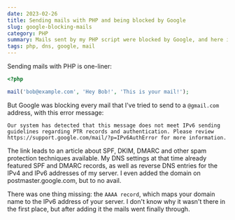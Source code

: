 ```yaml
---
date: 2023-02-26
title: Sending mails with PHP and being blocked by Google
slug: google-blocking-mails
category: PHP
summary: Mails sent by my PHP script were blocked by Google, and here is why.
tags: php, dns, google, mail
---
```


Sending mails with PHP is one-liner:

```php
<?php

mail('bob@example.com', 'Hey Bob!', 'This is your mail!');
```

But Google was blocking every mail that I've tried to send to a `@gmail.com` address, with this error message:

```
Our system has detected that this message does not meet IPv6 sending guidelines regarding PTR records and authentication. Please review  https://support.google.com/mail/?p=IPv6AuthError for more information.
```

The link leads to an article about SPF, DKIM, DMARC and other spam protection techniques available. My DNS settings at that time already featured SPF and DMARC records, as well as reverse DNS entries for the IPv4 and IPv6 addresses of my server. I even added the domain on postmaster.google.com, but to no avail.

There was one thing missing: the `AAAA record`, which maps your domain name to the IPv6 address of your server. I don't know why it wasn't there in the first place, but after adding it the mails went finally through.

